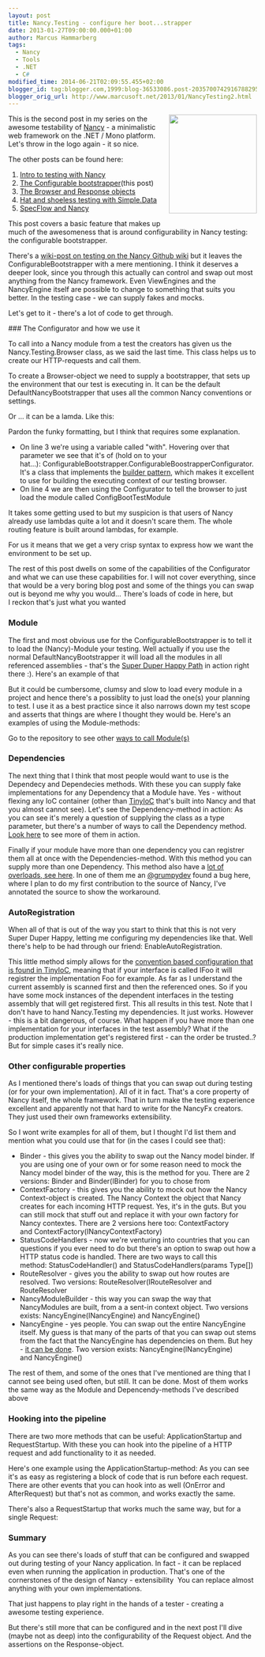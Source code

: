 ```yaml
---
layout: post
title: Nancy.Testing - configure her boot...strapper
date: 2013-01-27T09:00:00.000+01:00
author: Marcus Hammarberg
tags:
  - Nancy
  - Tools
  - .NET
  - C#
modified_time: 2014-06-21T02:09:55.455+02:00
blogger_id: tag:blogger.com,1999:blog-36533086.post-2035700742916788295
blogger_orig_url: http://www.marcusoft.net/2013/01/NancyTesting2.html
---
```



<div dir="ltr" style="text-align: left;" trbidi="on">

<div class="separator" style="clear: both; text-align: center;">

<a href="http://nancyfx.org/images/logo.png" data-imageanchor="1"
style="clear: right; float: right; margin-bottom: 1em; margin-left: 1em;"><img
src="http://nancyfx.org/images/logo.png" data-border="0" width="178"
height="200" /></a>

</div>

This is the second post in my series on the awesome testability of
<a href="http://www.nancyfx.org/" target="_blank">Nancy</a> - a
minimalistic web framework on the .NET / Mono platform. Let's throw in
the logo again - it so nice.

The other posts can be found here:

1.  <a href="http://www.marcusoft.net/2013/01/NancyTesting1.html"
    target="_blank">Intro to testing with Nancy</a>
2.  <a href="http://www.marcusoft.net/2013/01/NancyTesting2.html"
    target="_blank">The Configurable bootstrapper</a>(this post)
3.  <a href="http://www.marcusoft.net/2013/01/NancyTesting3.html"
    target="_blank">The Browser and Response objects</a> 
4.  <a href="http://www.marcusoft.net/2013/02/NancyTesting4.html"
    target="_blank">Hat and shoeless testing with Simple.Data</a>
5.  <a href="http://www.marcusoft.net/2013/02/NancyTesting5.html"
    target="_blank">SpecFlow and Nancy</a>

<div>

This post covers a basic feature that makes up much of the awesomeness
that is around configurability in Nancy testing: the configurable
bootstrapper. 

</div>

<div>
</div>

<div>

There's a
<a href="https://github.com/NancyFx/Nancy/wiki/Testing-your-application"
target="_blank">wiki-post on testing on the Nancy Github wiki</a> but it
leaves the ConfigurableBootstrapper with a mere mentioning. I think it
deserves a deeper look, since you through this actually can control and
swap out most anything from the Nancy framework. Even ViewEngines and
the NancyEngine itself are possible to change to something that suits
you better. In the testing case - we can supply fakes and mocks. 

</div>

<div>
</div>

<div>

Let's get to it - there's a lot of code to get through.

</div>

<div>
### The Configurator and how we use it

<div>

To call into a Nancy module from a test the creators has given us the
Nancy.Testing.Browser class, as we said the last time. This class helps
us to create our HTTP-requests and call them.

To create a Browser-object we need to supply a bootstrapper, that sets
up the environment that our test is executing in. It can be the default
DefaultNancyBootstrapper that uses all the common Nancy conventions or
settings.

Or ... it can be a lamda. Like this:
<div>

Pardon the funky formatting, but I think that requires
some explanation.

-   On line 3 we're using a variable called "with". Hovering over that
    parameter we see that it's of (hold on to your
    hat...): ConfigurableBootstrapper.ConfigurableBoostrapperConfigurator.
    It's a class that implements the
    <a href="http://en.wikipedia.org/wiki/Builder_pattern"
    target="_blank">builder pattern</a>, which makes it excellent to use
    for building the executing context of our testing browser.
-   On line 4 we are then using the Configurator to tell the browser to
    just load the module called ConfigBootTestModule

<div>

It takes some getting used to but my suspicion is that users of Nancy
already use lambdas quite a lot and it doesn't scare them. The whole
routing feature is built around lambdas, for example. 

</div>

<div>

For us it means that we get a very crisp syntax to express how we want
the environment to be set up. 

</div>

<div>
</div>

<div>

The rest of this post dwells on some of the capabilities of the
Configurator and what we can use these capabilities for. I will not
cover everything, since that would be a very boring blog post and some
of the things you can swap out is beyond me why you would...
There's loads of code in here, but I reckon that's just what you wanted

</div>

</div>

### Module

<div>

The first and most obvious use for the ConfigurableBootstrapper is to
tell it to load the (Nancy)-Module your testing. Well actually if you
use the normal DefaultNancyBootstrapper it will load all the modules in
all referenced assemblies - that's the
<a href="https://github.com/NancyFx/Nancy#the-super-duper-happy-path"
target="_blank">Super Duper Happy Path</a> in action right there :).
Here's an example of that

But it could be cumbersome, clumsy and slow to load every module in a
project and hence there's a possiblity to just load the one(s) your
planning to test. I use it as a best practice since it also narrows down
my test scope and asserts that things are where I thought they would
be.
Here's an examples of using the Module-methods:
<div>

Go to the repository to see other [ways to call
Module(s)](https://github.com/marcusoftnet/DiscoveringNancyThroughTests/blob/master/DiscoverNancy.Tests/DiscoverNancy.Tests/ConfigurableBootstrapper_Module.cs)

</div>

### Dependencies

<div>

The next thing that I think that most people would want to use is the
Dependecy and Dependecies methods. With these you can supply fake
implementations for any Dependency that a Module have. Yes - without
flexing any IoC container (other than
<a href="https://github.com/grumpydev/TinyIoC"
target="_blank">TinyIoC</a> that's built into Nancy and that you almost
cannot see).
Let's see the Dependency-method in action:
As you can see it's merely a question of supplying the class as a type
parameter, but there's a number of ways to call the Dependency method.
<a
href="https://github.com/marcusoftnet/DiscoveringNancyThroughTests/blob/master/DiscoverNancy.Tests/DiscoverNancy.Tests/ConfigurableBoostrapper_Dependency.cs"
target="_blank">Look here</a> to see more of them in action.

Finally if your module have more than one dependency you can registrer
them all at once with the Dependencies-method. With this method you can
supply more than one Dependency.
This method also have a <a
href="https://github.com/marcusoftnet/DiscoveringNancyThroughTests/blob/master/DiscoverNancy.Tests/DiscoverNancy.Tests/ConfigurableBootstraper_Dependecies.cs"
target="_blank">lot of overloads, see here</a>. In one of them me an
<a href="http://twitter.com/grumpydev" target="_blank">@grumpydev</a>
found a bug here, where I plan to do my first contribution to the source
of Nancy, I've annotated the source to show the workaround. 

</div>

### AutoRegistration

<div>

When all of that is out of the way you start to think that this is not
very Super Duper Happy, letting me configuring my dependencies like
that. Well there's help to be had through our friend:
EnableAutoRegistration.

This little method simply allows for the <a
href="https://github.com/grumpydev/TinyIoC/wiki/Setup---getting-started"
target="_blank">convention based configuration that is found in
TinyIoC</a>, meaning that if your interface is called IFoo it will
registrer the implementation Foo for example. As far as I understand the
current assembly is scanned first and then the referenced ones. So if
you have some mock instances of the dependent interfaces in the testing
assembly that will get registered first.
This all results in this test. Note that I don't have to hand
Nancy.Testing my dependencies. It just works.
However - this is a bit dangerous, of course. What happen if you have
more than one implementation for your interfaces in the test assembly?
What if the production implementation get's registered first - can the
order be trusted..? But for simple cases it's really nice. 

</div>

### Other configurable properties

<div>

As I mentioned there's loads of things that you can swap out during
testing (or for your own implementation). All of it in fact. That's a
core property of Nancy itself, the whole framework. That in turn make
the testing experience excellent and apparently not that hard to write
for the NancyFx creators. They just used their own
frameworks extensibility.

</div>

<div>
</div>

<div>

So I wont write examples for all of them, but I thought I'd list them
and mention what you could use that for (in the cases I could see that):

</div>

<div>

-   Binder - this gives you the ability to swap out the Nancy model
    binder. If you are using one of your own or for some reason need to
    mock the Nancy model binder of the way, this is the method for
    you.
    There are 2 versions: Binder and Binder(IBinder) for you to chose
    from
-   ContextFactory - this gives you the ability to mock out how the
    Nancy Context-object is created. The Nancy Context the object that
    Nancy creates for each incoming HTTP request. Yes, it's in the guts.
    But you can still mock that stuff out and replace it with your own
    factory for Nancy contextes.
    There are 2 versions here too: ContextFactory
    and ContextFactory(INancyContextFactory)
-   StatusCodeHandlers - now we're venturing into countries that you can
    questions if you ever need to do but there's an option to swap out
    how a HTTP status code is handled.
    There are two ways to call this method: StatusCodeHandler() and
    StatusCodeHandlers(params Type\[\])
-   RouteResolver - gives you the ability to swap out how routes are
    resolved. Two versions: RouteResolver(IRouteResolver and
    RouteResolver
-   NancyModuleBuilder - this way you can swap the way that NancyModules
    are built, from a a sent-in context object. Two versions exists:
    NancyEngine(INancyEngine) and NancyEngine()
-   NancyEngine - yes people. You can swap out the entire NancyEngine
    itself. My guess is that many of the parts of that you can swap out
    stems from the fact that the NancyEngine has dependencies on them.
    But hey - <a
    href="https://github.com/NancyFx/Nancy/blob/master/src/Nancy.Tests/Unit/NancyEngineFixture.cs"
    target="_blank">it can be done</a>. Two version
    exists: NancyEngine(INancyEngine) and NancyEngine()

<div>

The rest of them, and some of the ones that I've mentioned are thing
that I cannot see being used often, but still. It can be done. Most of
them works the same way as the Module and Depencendy-methods I've
described above

</div>

</div>

### Hooking into the pipeline

<div>

There are two more methods that can be useful: ApplicationStartup and
RequestStartup. With these you can hook into the pipeline of a HTTP
request and add functionality to it as needed.

Here's one example using the ApplicationStartup-method:
As you can see it's as easy as registering a block of code that is run
before each request. There are other events that you can hook into as
well (OnError and AfterRequest) but that's not as common, and works
exactly the same. 

</div>

<div style="text-align: left;">
</div>

<div style="text-align: left;">

There's also a RequestStartup that works much the same way, but for a
single Request:
### Summary

</div>

<div>

As you can see there's loads of stuff that can be configured and swapped
out during testing of your Nancy application. In fact - it can be
replaced even when running the application in production. That's one of
the cornerstones of the design of Nancy - extensibility  You can replace
almost anything with your own implementations.

That just happens to play right in the hands of a tester - creating a
awesome testing experience.

But there's still more that can be configured and in the next post I'll
dive (maybe not as deep) into the configurability of the Request object.
And the assertions on the Response-object.


</div>

</div>

</div>

</div>

</div>
